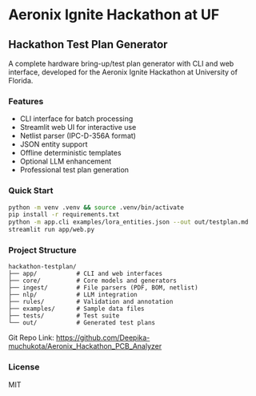 # Aeronix Ignite Hackathon at UF

## Hackathon Test Plan Generator

A complete hardware bring-up/test plan generator with CLI and web interface, developed for the Aeronix Ignite Hackathon at University of Florida.

### Features
- CLI interface for batch processing
- Streamlit web UI for interactive use
- Netlist parser (IPC-D-356A format)
- JSON entity support
- Offline deterministic templates
- Optional LLM enhancement
- Professional test plan generation

### Quick Start
```bash
python -m venv .venv && source .venv/bin/activate
pip install -r requirements.txt
python -m app.cli examples/lora_entities.json --out out/testplan.md
streamlit run app/web.py
```

### Project Structure
```
hackathon-testplan/
├── app/           # CLI and web interfaces
├── core/          # Core models and generators
├── ingest/        # File parsers (PDF, BOM, netlist)
├── nlp/           # LLM integration
├── rules/         # Validation and annotation
├── examples/      # Sample data files
├── tests/         # Test suite
└── out/           # Generated test plans
```

Git Repo Link:
https://github.com/Deepika-muchukota/Aeronix_Hackathon_PCB_Analyzer

### License
MIT

